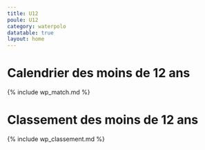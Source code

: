```yaml
---
title: U12
poule: U12
category: waterpolo
datatable: true
layout: home
---
```


# Calendrier des moins de 12 ans

{% include wp_match.md %}

# Classement des moins de 12 ans

{% include wp_classement.md %}